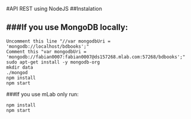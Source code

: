 #API REST using NodeJS
##Instalation

###If you use MongoDB locally:
---
```
Uncomment this line "//var mongodbUri = 'mongodb://localhost/bdbooks';"
Comment this "var mongodbUri = 'mongodb://fabian0007:fabian0007@ds157268.mlab.com:57268/bdbooks';"
sudo apt-get install -y mongodb-org
mkdir data
./mongod
npm install
npm start
```
###If you use mLab only run:
```
npm install
npm start
```
